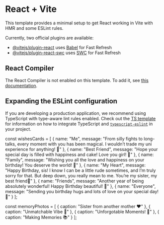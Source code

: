 # React + Vite

This template provides a minimal setup to get React working in Vite with HMR and some ESLint rules.

Currently, two official plugins are available:

- [@vitejs/plugin-react](https://github.com/vitejs/vite-plugin-react/blob/main/packages/plugin-react) uses [Babel](https://babeljs.io/) for Fast Refresh
- [@vitejs/plugin-react-swc](https://github.com/vitejs/vite-plugin-react/blob/main/packages/plugin-react-swc) uses [SWC](https://swc.rs/) for Fast Refresh

## React Compiler

The React Compiler is not enabled on this template. To add it, see [this documentation](https://react.dev/learn/react-compiler/installation).

## Expanding the ESLint configuration

If you are developing a production application, we recommend using TypeScript with type-aware lint rules enabled. Check out the [TS template](https://github.com/vitejs/vite/tree/main/packages/create-vite/template-react-ts) for information on how to integrate TypeScript and [`typescript-eslint`](https://typescript-eslint.io) in your project.


 const wishesCards = [
    { name: "Me", message: "From silly fights to long-talks, every moment with you has been magical. I wouldn’t trade my uni experience for anything! 🌟" },
    { name: "Best Friend", message: "Hope your special day is filled with happiness and cake! Love you girl! 🎂" },
    { name: "Family", message: "Wishing you all the love and happiness on your birthday! You deserve the world! 🌟" },
    { name: "My Heart", message: "Happy Birthday, sis! I know I can be a little rude sometimes, and I’m truly sorry for that. But deep down, you really mean to me. You’re my sister, my best friend🌟" },
    { name: "Friends", message: "Another year of being absolutely wonderful! Happy Birthday beautiful! 💖" },
    { name: "Everyone", message: "Sending you birthday hugs and lots of love on your special day! 🤗" }
  ];

  const memoryPhotos = [
    {
      caption: "Sister from another mother ❤️"
    },
    {
      caption: "Unmatchable Vibe 🏡"
    },
    {
      caption: "Unforgotable Moments! 🌟"
    },
    {
      caption: "Making Memories 📚"
    }
  ];